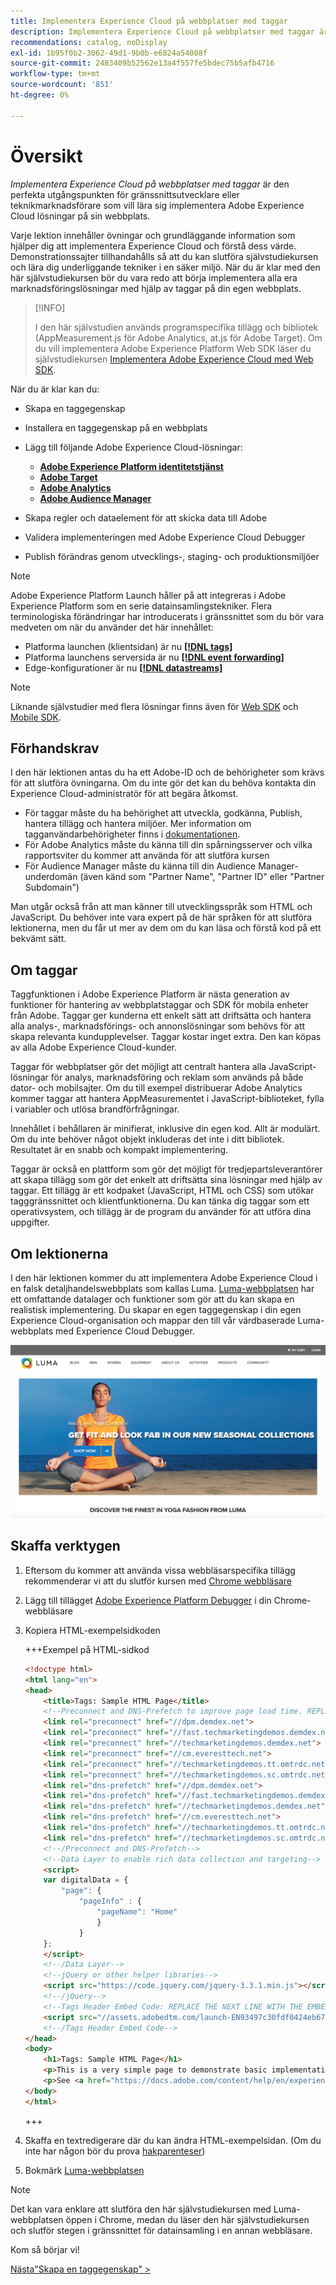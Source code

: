 ```yaml
---
title: Implementera Experience Cloud på webbplatser med taggar
description: Implementera Experience Cloud på webbplatser med taggar är den perfekta startpunkten för gränssnittsutvecklare eller teknikmarknadsförare som vill lära sig hur man implementerar Adobe Experience Cloud lösningar på sin webbplats.
recommendations: catalog, noDisplay
exl-id: 1b95f0b2-3062-49d1-9b0b-e6824a54008f
source-git-commit: 2483409b52562e13a4f557fe5bdec75b5afb4716
workflow-type: tm+mt
source-wordcount: '851'
ht-degree: 0%

---
```


# Översikt

_Implementera Experience Cloud på webbplatser med taggar_ är den perfekta utgångspunkten för gränssnittsutvecklare eller teknikmarknadsförare som vill lära sig implementera Adobe Experience Cloud lösningar på sin webbplats.

Varje lektion innehåller övningar och grundläggande information som hjälper dig att implementera Experience Cloud och förstå dess värde.  Demonstrationssajter tillhandahålls så att du kan slutföra självstudiekursen och lära dig underliggande tekniker i en säker miljö. När du är klar med den här självstudiekursen bör du vara redo att börja implementera alla era marknadsföringslösningar med hjälp av taggar på din egen webbplats.

>[!INFO]
>
>I den här självstudien används programspecifika tillägg och bibliotek (AppMeasurement.js för Adobe Analytics, at.js för Adobe Target). Om du vill implementera Adobe Experience Platform Web SDK läser du självstudiekursen [Implementera Adobe Experience Cloud med Web SDK](/help/tutorial-web-sdk/overview.md).


När du är klar kan du:

* Skapa en taggegenskap

* Installera en taggegenskap på en webbplats

* Lägg till följande Adobe Experience Cloud-lösningar:
   * **[Adobe Experience Platform identitetstjänst](id-service.md)**
   * **[Adobe Target](target.md)**
   * **[Adobe Analytics](analytics.md)**
   * **[Adobe Audience Manager](audience-manager.md)**

* Skapa regler och dataelement för att skicka data till Adobe

* Validera implementeringen med Adobe Experience Cloud Debugger

* Publish förändras genom utvecklings-, staging- och produktionsmiljöer

>[!NOTE]
>
>Adobe Experience Platform Launch håller på att integreras i Adobe Experience Platform som en serie datainsamlingstekniker. Flera terminologiska förändringar har introducerats i gränssnittet som du bör vara medveten om när du använder det här innehållet:
>
> * Platforma launchen (klientsidan) är nu **[[!DNL tags]](https://experienceleague.adobe.com/docs/experience-platform/tags/home.html?lang=sv)**
> * Platforma launchens serversida är nu **[[!DNL event forwarding]](https://experienceleague.adobe.com/docs/experience-platform/tags/event-forwarding/overview.html)**
> * Edge-konfigurationer är nu **[[!DNL datastreams]](https://experienceleague.adobe.com/docs/experience-platform/edge/fundamentals/datastreams.html)**

>[!NOTE]
>
>Liknande självstudier med flera lösningar finns även för [Web SDK](../tutorial-web-sdk/overview.md) och [Mobile SDK](../tutorial-mobile-sdk/overview.md).

## Förhandskrav

I den här lektionen antas du ha ett Adobe-ID och de behörigheter som krävs för att slutföra övningarna. Om du inte gör det kan du behöva kontakta din Experience Cloud-administratör för att begära åtkomst.

* För taggar måste du ha behörighet att utveckla, godkänna, Publish, hantera tillägg och hantera miljöer. Mer information om tagganvändarbehörigheter finns i [dokumentationen](https://experienceleague.adobe.com/docs/experience-platform/tags/admin/user-permissions.html).
* För Adobe Analytics måste du känna till din spårningsserver och vilka rapportsviter du kommer att använda för att slutföra kursen
* För Audience Manager måste du känna till din Audience Manager-underdomän (även känd som &quot;Partner Name&quot;, &quot;Partner ID&quot; eller &quot;Partner Subdomain&quot;)

Man utgår också från att man känner till utvecklingsspråk som HTML och JavaScript. Du behöver inte vara expert på de här språken för att slutföra lektionerna, men du får ut mer av dem om du kan läsa och förstå kod på ett bekvämt sätt.

## Om taggar

Taggfunktionen i Adobe Experience Platform är nästa generation av funktioner för hantering av webbplatstaggar och SDK för mobila enheter från Adobe. Taggar ger kunderna ett enkelt sätt att driftsätta och hantera alla analys-, marknadsförings- och annonslösningar som behövs för att skapa relevanta kundupplevelser. Taggar kostar inget extra. Den kan köpas av alla Adobe Experience Cloud-kunder.

Taggar för webbplatser gör det möjligt att centralt hantera alla JavaScript-lösningar för analys, marknadsföring och reklam som används på både dator- och mobilsajter. Om du till exempel distribuerar Adobe Analytics kommer taggar att hantera AppMeasurementet i JavaScript-biblioteket, fylla i variabler och utlösa brandförfrågningar.

Innehållet i behållaren är minifierat, inklusive din egen kod. Allt är modulärt. Om du inte behöver något objekt inkluderas det inte i ditt bibliotek. Resultatet är en snabb och kompakt implementering.

Taggar är också en plattform som gör det möjligt för tredjepartsleverantörer att skapa tillägg som gör det enkelt att driftsätta sina lösningar med hjälp av taggar. Ett tillägg är ett kodpaket (JavaScript, HTML och CSS) som utökar tagggränssnittet och klientfunktionerna. Du kan tänka dig taggar som ett operativsystem, och tillägg är de program du använder för att utföra dina uppgifter.

## Om lektionerna

I den här lektionen kommer du att implementera Adobe Experience Cloud i en falsk detaljhandelswebbplats som kallas Luma. [Luma-webbplatsen](https://luma.enablementadobe.com/content/luma/us/en.html) har ett omfattande datalager och funktioner som gör att du kan skapa en realistisk implementering. Du skapar en egen taggegenskap i din egen Experience Cloud-organisation och mappar den till vår värdbaserade Luma-webbplats med Experience Cloud Debugger.

[![Luma-webbplats](images/overview-luma.png)](https://luma.enablementadobe.com/content/luma/us/en.html)

## Skaffa verktygen

1. Eftersom du kommer att använda vissa webbläsarspecifika tillägg rekommenderar vi att du slutför kursen med [Chrome webbläsare](https://www.google.com/chrome/)
1. Lägg till tillägget [Adobe Experience Platform Debugger](https://chromewebstore.google.com/detail/adobe-experience-platform/bfnnokhpnncpkdmbokanobigaccjkpob) i din Chrome-webbläsare
1. Kopiera HTML-exempelsidkoden

   +++Exempel på HTML-sidkod

   ```html
   <!doctype html>
   <html lang="en">
   <head>
       <title>Tags: Sample HTML Page</title>
       <!--Preconnect and DNS-Prefetch to improve page load time. REPLACE "techmarketingdemos" WITH YOUR OWN AAM PARTNER ID, TARGET CLIENT CODE, AND ANALYTICS TRACKING SERVER-->
       <link rel="preconnect" href="//dpm.demdex.net">
       <link rel="preconnect" href="//fast.techmarketingdemos.demdex.net">
       <link rel="preconnect" href="//techmarketingdemos.demdex.net">
       <link rel="preconnect" href="//cm.everesttech.net">
       <link rel="preconnect" href="//techmarketingdemos.tt.omtrdc.net">
       <link rel="preconnect" href="//techmarketingdemos.sc.omtrdc.net">
       <link rel="dns-prefetch" href="//dpm.demdex.net">
       <link rel="dns-prefetch" href="//fast.techmarketingdemos.demdex.net">
       <link rel="dns-prefetch" href="//techmarketingdemos.demdex.net">
       <link rel="dns-prefetch" href="//cm.everesttech.net">
       <link rel="dns-prefetch" href="//techmarketingdemos.tt.omtrdc.net">
       <link rel="dns-prefetch" href="//techmarketingdemos.sc.omtrdc.net">
       <!--/Preconnect and DNS-Prefetch-->
       <!--Data Layer to enable rich data collection and targeting-->
       <script>
       var digitalData = {
           "page": {
               "pageInfo" : {
                   "pageName": "Home"
                   }
               }
       };
       </script>
       <!--/Data Layer-->
       <!--jQuery or other helper libraries-->
       <script src="https://code.jquery.com/jquery-3.3.1.min.js"></script>
       <!--/jQuery-->
       <!--Tags Header Embed Code: REPLACE THE NEXT LINE WITH THE EMBED CODE FROM YOUR OWN DEVELOPMENT ENVIRONMENT-->
       <script src="//assets.adobedtm.com/launch-EN93497c30fdf0424eb678d5f4ffac66dc.min.js" async></script>
       <!--/Tags Header Embed Code-->
   </head>
   <body>
       <h1>Tags: Sample HTML Page</h1>
       <p>This is a very simple page to demonstrate basic implementation concepts of Tags</p>
       <p>See <a href="https://docs.adobe.com/content/help/en/experience-cloud/implementing-in-websites-with-launch/index.html">Implementing the Experience Cloud in Websites with Tags</a> for the complete tutorial</p>
   </body>
   </html>
   ```

   +++

1. Skaffa en textredigerare där du kan ändra HTML-exempelsidan. (Om du inte har någon bör du prova [hakparenteser](https://brackets.io/))
1. Bokmärk [Luma-webbplatsen](https://luma.enablementadobe.com/content/luma/us/en.html)

>[!NOTE]
>
>Det kan vara enklare att slutföra den här självstudiekursen med Luma-webbplatsen öppen i Chrome, medan du läser den här självstudiekursen och slutför stegen i gränssnittet för datainsamling i en annan webbläsare.

Kom så börjar vi!

[Nästa&quot;Skapa en taggegenskap&quot; >](create-a-property.md)
